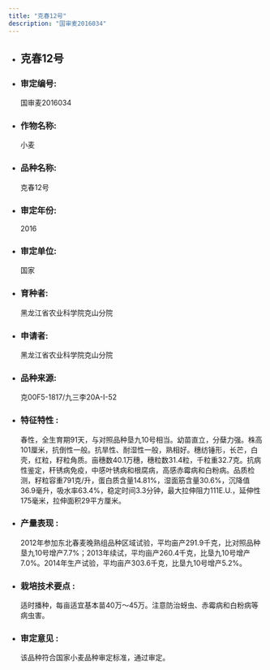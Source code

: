 ```yaml
---
title: "克春12号"
description: "国审麦2016034"
---
```

* ## 克春12号
* ###  审定编号:  
   国审麦2016034

*  ### 作物名称:  
   小麦

*   ###  品种名称: 
    克春12号

*   ### 审定年份: 
    2016

*   ### 审定单位:  
    国家

*   ### 育种者:  
    黑龙江省农业科学院克山分院

*   ### 申请者:  
    黑龙江省农业科学院克山分院

*   ### 品种来源:  
    克00F5-1817/九三李20A-Ⅰ-52

*   ### 特征特性 : 
    春性，全生育期91天，与对照品种垦九10号相当。幼苗直立，分蘖力强。株高101厘米，抗倒性一般。抗旱性、耐湿性一般，熟相好。穗纺锤形，长芒，白壳，红粒，籽粒角质。亩穗数40.1万穗，穗粒数31.4粒，千粒重32.7克。抗病性鉴定，秆锈病免疫，中感叶锈病和根腐病，高感赤霉病和白粉病。品质检测，籽粒容重791克/升，蛋白质含量14.81%，湿面筋含量30.6%，沉降值36.9毫升，吸水率63.4%，稳定时间3.3分钟，最大拉伸阻力111E.U.，延伸性175毫米，拉伸面积29平方厘米。

*   ### 产量表现 : 
    2012年参加东北春麦晚熟组品种区域试验，平均亩产291.9千克，比对照品种垦九10号增产7.7%；2013年续试，平均亩产260.4千克，比垦九10号增产7.0%。2014年生产试验，平均亩产303.6千克，比垦九10号增产5.2%。

*   ### 栽培技术要点 : 
    适时播种，每亩适宜基本苗40万～45万。注意防治蚜虫、赤霉病和白粉病等病虫害。

*   ### 审定意见 : 
    该品种符合国家小麦品种审定标准，通过审定。
